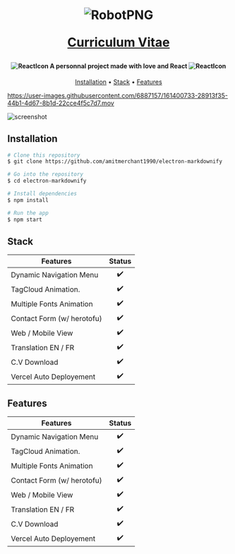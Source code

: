<h1 align="center">
  
  ![RobotPNG](https://user-images.githubusercontent.com/6887157/161399438-5415470d-8191-4822-b2fa-f6cd281d98c6.png)
  
  <a href="http://curriculum-vitae-shaftwin.vercel.app/">Curriculum Vitae</a>
</h1>

<h4 align="center">
  
 ![ReactIcon](https://user-images.githubusercontent.com/6887157/161400100-9786e051-1d7e-4f95-bca7-e5ff295c3b13.svg) A personnal project made with love and React ![ReactIcon](https://user-images.githubusercontent.com/6887157/161400100-9786e051-1d7e-4f95-bca7-e5ff295c3b13.svg)
</h4>

<!-- <p align="center">
  <a href="https://badge.fury.io/js/electron-markdownify">
    <img src="https://badge.fury.io/js/electron-markdownify.svg"
         alt="Gitter">
  </a>
  <a href="https://gitter.im/amitmerchant1990/electron-markdownify"><img src="https://badges.gitter.im/amitmerchant1990/electron-markdownify.svg"></a>
  <a href="https://saythanks.io/to/bullredeyes@gmail.com">
      <img src="https://img.shields.io/badge/SayThanks.io-%E2%98%BC-1EAEDB.svg">
  </a>
  <a href="https://www.paypal.me/AmitMerchant">
    <img src="https://img.shields.io/badge/$-donate-ff69b4.svg?maxAge=2592000&amp;style=flat">
  </a>
</p> -->

<p align="center">
  <a href="#installation">Installation</a> • <a href="#Stack">Stack</a> • <a href="#features">Features</a>
</p>

https://user-images.githubusercontent.com/6887157/161400733-28913f35-44b1-4d67-8b1d-22cce4f5c7d7.mov

![screenshot](https://raw.githubusercontent.com/amitmerchant1990/electron-markdownify/master/app/img/markdownify.gif)

## Installation

```zsh
# Clone this repository
$ git clone https://github.com/amitmerchant1990/electron-markdownify

# Go into the repository
$ cd electron-markdownify

# Install dependencies
$ npm install

# Run the app
$ npm start
```

## Stack

| Features                     | Status    |
|------------------------------|:---------:|
| Dynamic Navigation Menu      | ✔️         |
| TagCloud Animation.          | ✔️         |
| Multiple Fonts Animation     | ✔️         |
| Contact Form (w/ herotofu)   | ✔️         |
| Web / Mobile View            | ✔️         |
| Translation EN / FR          | ✔️         |
| C.V Download                 | ✔️         |
| Vercel Auto Deployement      | ✔️         |


## Features

| Features                     | Status    |
|------------------------------|:---------:|
| Dynamic Navigation Menu      | ✔️         |
| TagCloud Animation.          | ✔️         |
| Multiple Fonts Animation     | ✔️         |
| Contact Form (w/ herotofu)   | ✔️         |
| Web / Mobile View            | ✔️         |
| Translation EN / FR          | ✔️         |
| C.V Download                 | ✔️         |
| Vercel Auto Deployement      | ✔️         |
